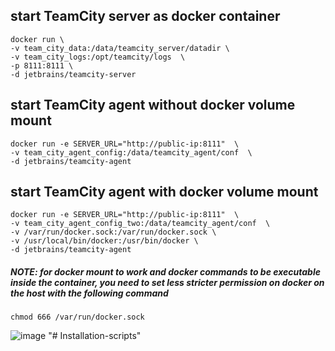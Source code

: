 ## start TeamCity server as docker container
    docker run \
    -v team_city_data:/data/teamcity_server/datadir \
    -v team_city_logs:/opt/teamcity/logs  \
    -p 8111:8111 \
	-d jetbrains/teamcity-server


## start TeamCity agent without docker volume mount
    docker run -e SERVER_URL="http://public-ip:8111"  \
    -v team_city_agent_config:/data/teamcity_agent/conf  \
    -d jetbrains/teamcity-agent


## start TeamCity agent with docker volume mount
    docker run -e SERVER_URL="http://public-ip:8111"  \
    -v team_city_agent_config_two:/data/teamcity_agent/conf  \
    -v /var/run/docker.sock:/var/run/docker.sock \
    -v /usr/local/bin/docker:/usr/bin/docker \
    -d jetbrains/teamcity-agent

##### NOTE: for docker mount to work and docker commands to be executable inside the container, you need to set less stricter permission on docker on the host with the following command
    chmod 666 /var/run/docker.sock
    
![image](https://user-images.githubusercontent.com/35370115/161730805-06096c00-fa2d-4e52-b010-870430f6cfbf.png)
"# Installation-scripts" 
